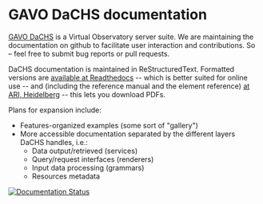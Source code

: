 # GAVO DaCHS documentation

[GAVO DaCHS](http://soft.g-vo.org/dachs) is a Virtual Observatory server suite.
We are maintaining the documentation on github to facilitate user interaction
and contributions.  So – feel free to submit bug reports or pull requests.

DaCHS documentation is maintained in ReStructuredText.  Formatted
versions are [available at
Readthedocs](http://dachs-doc.readthedocs.io/en/latest/index.html) --
which is better suited for online use -- and
(including the reference manual and the element reference) [at ARI,
Heidelberg](http://docs.g-vo.org/DaCHS/) -- this lets you download PDFs.

Plans for expansion include:

* Features-organized examples (some sort of "gallery")
* More accessible documentation separated by the different layers DaCHS
  handles, i.e.:
  * Data output/retrieved (services)
  * Query/request interfaces (renderers)
  * Input data processing (grammars)
  * Resources metadata

[![Documentation Status](https://readthedocs.org/projects/dachs-doc/badge/?version=latest)](http://dachs-doc.readthedocs.io/en/latest/?badge=latest)
